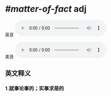 # ***\#matter-of-fact*** adj
英音
<audio src="./media/matter-of-fact1_AAC.aac" controls="controls"></audio>

美音
<audio src="./media/matter-of-fact2_AAC.aac" controls="controls"></audio>



  

英文释义
---
### 1.**就事论事的；实事求是的**  


